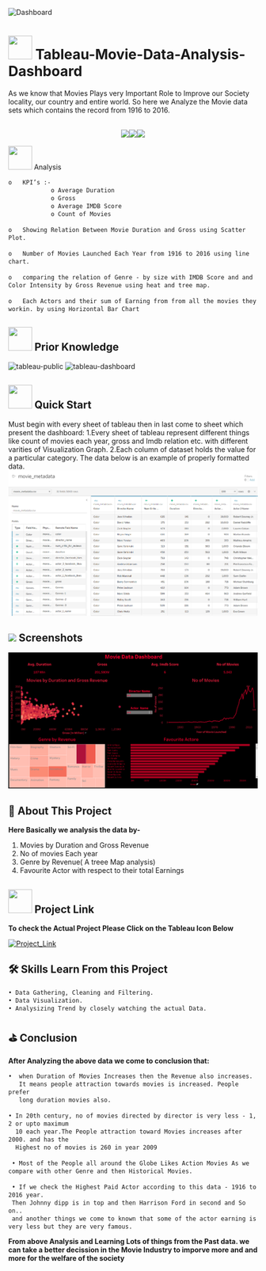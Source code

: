 ![Dashboard](https://user-images.githubusercontent.com/32640079/219290871-b3004146-fd72-44d3-ad78-dac83fae748c.png)
# <img src=https://user-images.githubusercontent.com/106439762/178425923-6c5803df-7469-4f8c-8052-80fb0c7e220d.gif width="48" height="48" >  **Tableau-Movie-Data-Analysis-Dashboard**
As we know that Movies Plays very Important Role to Improve our Society locality, our country and entire world. So here we Analyze the Movie data sets which contains the record from 1916 to 2016.
<br>
<br>
<p align="center"><a href="https://www.tableau.com/"><img src=https://forthebadge.com/images/badges/built-with-love.svg><img src=https://user-images.githubusercontent.com/106439762/178422441-0ad26a02-d79f-4142-937f-461dcea6d08e.svg><img src=https://user-images.githubusercontent.com/106439762/178422909-f51e0b4a-6358-4488-926f-32fd59e4ca54.svg></a></p>
<img src=https://user-images.githubusercontent.com/106439762/178428775-03d67679-9aa4-4b08-91e9-6eb6ed8faf66.gif  width="48" height="48"> Analysis
   
    o	KPI’s :-
                o Average Duration 
                o Gross 
                o Average IMDB Score
                o Count of Movies
    
    o	Showing Relation Between Movie Duration and Gross using Scatter Plot. 
    
    o	Number of Movies Launched Each Year from 1916 to 2016 using line chart.  
    
    o	comparing the relation of Genre - by size with IMDB Score and and Color Intensity by Gross Revenue using heat and tree map.
    
    o	Each Actors and their sum of Earning from from all the movies they workin. by using Horizontal Bar Chart  
    
##  <img src=https://user-images.githubusercontent.com/106439762/178803205-47a08ce7-2187-4f96-b301-a2b68690619a.gif width="48" height="48" > Prior Knowledge
![tableau-public](https://user-images.githubusercontent.com/106439762/178797623-924f63c6-f35a-4da1-bea6-7a3f647c18af.svg)
![tableau-dashboard](https://user-images.githubusercontent.com/106439762/178797660-533dac49-4eef-42c3-b7bc-4fc935192582.svg)
<br>
## <img src=https://user-images.githubusercontent.com/106439762/178804195-d9db61fb-b2cf-4c8f-bfc3-214cfe0f534c.gif width="48" height="48" > Quick Start
Must begin with every sheet of tableau then in last come to sheet which present the dashboard:
    1.Every sheet of tableau represent different things like count of movies each year, gross and Imdb relation etc. with different varities of Visualization Graph.
    2.Each column of dataset holds the value for a particular category.
The data below is an example of properly formatted data.
![Screenshot 2022-08-15 at 2 12 34 PM](https://raw.githubusercontent.com/ankitv2524/Movie-Data-Analysis/f65daf25b7ee89e94246bd58c2989567c4b45611/Project/image.png)

   
## <img src="https://img.icons8.com/dusk/48/000000/ios-screenshot.png"/> Screenshots
![Screenshot 2022-08-15 at 2 16 47 PM](https://raw.githubusercontent.com/ankitv2524/Movie-Data-Analysis/f65daf25b7ee89e94246bd58c2989567c4b45611/Project/Movie_Dashboard.png)

## :man: About This Project
<b> Here Basically we analysis the data by- </b>

1. Movies by Duration and Gross Revenue
2. No of movies Each year
3. Genre by Revenue( A treee Map analysis)
4. Favourite Actor with respect to their total Earnings


<!-- ## 🔗Links -->
##  <img src=https://user-images.githubusercontent.com/106439762/178810087-8f7f8272-0cb8-40cb-a14c-be475569cf7d.gif width="48" height="48"> Project Link

<b>To check the Actual Project Please Click on the Tableau Icon Below</b>

[![Project_Link](https://cloud.githubusercontent.com/assets/1724406/14420001/cfc72600-ffc9-11e5-8743-9b94ce8af254.png)](https://public.tableau.com/views/Project_Dashboard_16567384092800/Dashboard3?:language=en-US&publish=yes&:display_count=n&:origin=viz_share_link)


## 🛠 Skills Learn From this Project
    • Data Gathering, Cleaning and Filtering.
    • Data Visualization.
    • Analysizing Trend by closely watching the actual Data.
    
## ⛳ Conclusion 
   <b> After Analyzing the above data we come to conclusion that:  </b>
   
    •  when Duration of Movies Increases then the Revenue also increases. 
       It means people attraction towards movies is increased. People prefer 
       long duration movies also.
         
    • In 20th century, no of movies directed by director is very less - 1, 2 or upto maximum 
      10 each year.The People attraction toward Movies increases after 2000. and has the       
      Highest no of movies is 260 in year 2009
      
     • Most of the People all around the Globe Likes Action Movies As we compare with other Genre and then Historical Movies.
     
     • If we check the Highest Paid Actor according to this data - 1916 to 2016 year. 
     Then Johnny dipp is in top and then Harrison Ford in second and So on..
     and another things we come to known that some of the actor earning is very less but they are very famous.
     
   <b>From above Analysis and Learning Lots of things from the Past data.  we can take a better decission in the Movie Industry to imporve more and and more for the welfare of the society </b>

     
     
     
     
     
         
       
    
    
     
    
    
    
    
